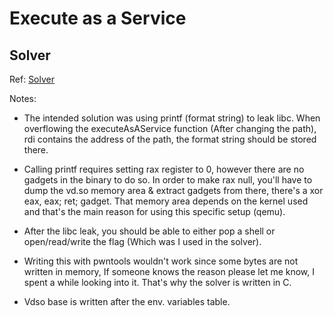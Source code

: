 # Execute as a Service

## Solver

Ref: [Solver](./solve.c)

Notes:

* The intended solution was using printf (format string) to leak libc. When overflowing the executeAsAService function (After changing the path), rdi contains the address of the path, the format string should be stored there.
* Calling printf requires setting rax register to 0, however there are no gadgets in the binary to do so. In order to make rax null, you'll have to dump the vd.so memory area & extract gadgets from there, there's a xor eax, eax; ret; gadget. That memory area depends on the kernel used and that's the main reason for using this specific setup (qemu).
* After the libc leak, you should be able to either pop a shell or open/read/write the flag (Which was I used in the solver).

* Writing this with pwntools wouldn't work since some bytes are not written in memory, If someone knows the reason please let me know, I spent a while looking into it. That's why the solver is written in C.

* Vdso base is written after the env. variables table.
